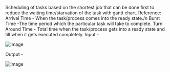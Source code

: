 Scheduling of tasks based on the shortest job that can be done first to reduce the waiting time/starvation of the task with gantt chart. 
Reference: Arrival Time - When the task/process comes into the ready state./n
            Burst Time -The time period which the particular task will take to complete.
            Turn Around Time - Total time when the task/process gets into a ready state and till when it gets executed completely. 
Input -

![image](https://github.com/ranaapoorv/hello-apoorv/assets/128348354/80c69f0d-12a4-4c7c-93de-68b10819740d)


Output - 

![image](https://github.com/ranaapoorv/hello-apoorv/assets/128348354/9814e25c-4a07-4045-8cce-ba90deaf41a7)
